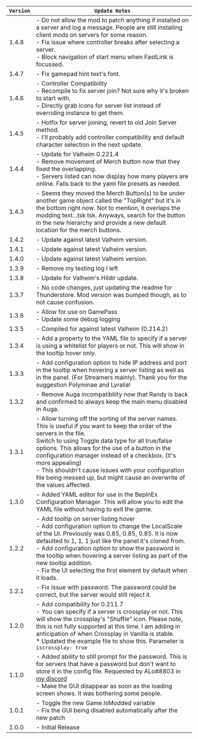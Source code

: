 | `Version` | `Update Notes`                                                                                                                                                                                                                                                                                                                                                                                                                                       |
|-----------|------------------------------------------------------------------------------------------------------------------------------------------------------------------------------------------------------------------------------------------------------------------------------------------------------------------------------------------------------------------------------------------------------------------------------------------------------|
| 1.4.8     | - Do not allow the mod to patch anything if installed on a server and log a message. People are still installing client mods on servers for some reason.<br/> - Fix issue where controller breaks after selecting a server.<br/> - Block navigation of start menu when FastLink is focussed.                                                                                                                                                         |
| 1.4.7     | - Fix gamepad hint text's font.                                                                                                                                                                                                                                                                                                                                                                                                                      |
| 1.4.6     | - Controller Compatibility<br/> - Recompile to fix server join? Not sure why it's broken to start with.<br/> - Directly grab icons for server list instead of overriding instance to get them.                                                                                                                                                                                                                                                       |
| 1.4.5     | - Hotfix for server joining, revert to old Join Server method.<br/> - I'll probably add controller compatibility and default character selection in the next update.                                                                                                                                                                                                                                                                                 |
| 1.4.4     | - Update for Valheim 0.221.4<br/> - Remove movement of Merch button now that they fixed the overlapping.<br/> - Servers listed can now display how many players are online. Falls back to the yaml file presets as needed.                                                                                                                                                                                                                           |
| 1.4.3     | - Seems they moved the Merch Button(s) to be under another game object called the "TopRight" but it's in the bottom right now. Not to mention, it overlaps the modding text...tsk tsk. Anyways, search for the button in the new hierarchy and provide a new default location for the merch buttons.                                                                                                                                                 |
| 1.4.2     | - Update against latest Valheim version.                                                                                                                                                                                                                                                                                                                                                                                                             |
| 1.4.1     | - Update against latest Valheim version.                                                                                                                                                                                                                                                                                                                                                                                                             |
| 1.4.0     | - Update against latest Valheim version.                                                                                                                                                                                                                                                                                                                                                                                                             |
| 1.3.9     | - Remove my testing log I left                                                                                                                                                                                                                                                                                                                                                                                                                       |
| 1.3.8     | - Update for Valheim's Hildir update.                                                                                                                                                                                                                                                                                                                                                                                                                |
| 1.3.7     | - No code changes, just updating the readme for Thunderstore. Mod version was bumped though, as to not cause confusion.                                                                                                                                                                                                                                                                                                                              |
| 1.3.6     | - Allow for use on GamePass<br/> - Update some debug logging                                                                                                                                                                                                                                                                                                                                                                                         |
| 1.3.5     | - Compiled for against latest Valheim (0.214.2)                                                                                                                                                                                                                                                                                                                                                                                                      |
| 1.3.4     | - Add a property to the YAML file to specify if a server is using a whitelist for players or not. This will show in the tooltip hover only.                                                                                                                                                                                                                                                                                                          |
| 1.3.3     | - Add configuration option to hide IP address and port in the tooltip when hovering a server listing as well as in the panel. (For Streamers mainly). Thank you for the suggestion Polyminae and Lyralia!                                                                                                                                                                                                                                            |
| 1.3.2     | - Remove Auga incompatibliity now that Randy is back and confirmed to always keep the main menu disabled in Auga.                                                                                                                                                                                                                                                                                                                                    |
| 1.3.1     | - Allow turning off the sorting of the server names. This is useful if you want to keep the order of the servers in the file.<br/> Switch to using Toggle data type for all true/false options. This allows for the use of a button in the configuration manager instead of a checkbox. (It's more appealing) <br/> - This shouldn't cause issues with your configuration file being messed up, but might cause an overwrite of the values affected. |
| 1.3.0     | - Added YAML editor for use in the BepInEx Configuration Manager. This will allow you to edit the YAML file without having to exit the game.                                                                                                                                                                                                                                                                                                         |
| 1.2.2     | - Add tooltip on server listing hover<br/> - Add configuration option to change the LocalScale of the UI. Previously was 0.85, 0.85, 0.85. It is now defaulted to  1, 1, 1 just like the panel it's cloned from.  <br/> - Add configuration option to show the password in the tooltip when hovering a server listing as part of the new tooltip addition.<br/> - Fix the UI selecting the first element by default when it loads.                   |
| 1.2.1     | - Fix issue with password. The password could be correct, but the server would still reject it.                                                                                                                                                                                                                                                                                                                                                      |
| 1.2.0     | -     Add compatibility for 0.211.7<br/> - You can specify if a server is crossplay or not. This will show the crossplay's "Shuffle" icon. Please note, this is not fully supported at this time. I am adding in anticipation of when Crossplay in Vanilla is stable.<br/> * Updated the example file to show this. Parameter is `iscrossplay: true`                                                                                                 |
| 1.1.0     | - Added ability to still prompt for the password. This is for servers that have a password but don't want to store it in the config file. Requested by ALo#8803 in [my discord](https://discord.gg/pdHgy6Bsng)<br/> - Make the GUI disappear as soon as the loading screen shows. It was bothering some people.                                                                                                                                      |
| 1.0.1     | - Toggle the new Game.IsModded variable<br/> - Fix the GUI being disabled automatically after the new patch                                                                                                                                                                                                                                                                                                                                          |
| 1.0.0     | - Initial Release                                                                                                                                                                                                                                                                                                                                                                                                                                    |